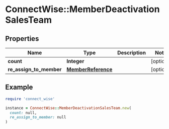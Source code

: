 # ConnectWise::MemberDeactivationSalesTeam

## Properties

| Name | Type | Description | Notes |
| ---- | ---- | ----------- | ----- |
| **count** | **Integer** |  | [optional] |
| **re_assign_to_member** | [**MemberReference**](MemberReference.md) |  | [optional] |

## Example

```ruby
require 'connect_wise'

instance = ConnectWise::MemberDeactivationSalesTeam.new(
  count: null,
  re_assign_to_member: null
)
```

